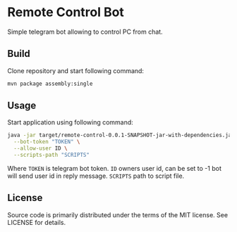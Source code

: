 # Remote Control Bot

Simple telegram bot allowing to control PC from chat.

## Build

Clone repository and start following command:

```sh
mvn package assembly:single
```

## Usage

Start application using following command:

```sh
java -jar target/remote-control-0.0.1-SNAPSHOT-jar-with-dependencies.jar \
  --bot-token "TOKEN" \
  --allow-user ID \
  --scripts-path "SCRIPTS"
```

Where `TOKEN` is telegram bot token. `ID` owners user id, can be set to -1 bot
will send user id in reply message. `SCRIPTS` path to script file.

## License

Source code is primarily distributed under the terms of the MIT license. See LICENSE for details.
